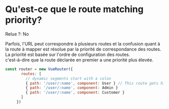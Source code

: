 # Qu'est-ce que le route matching priority?

Relue ?: No

Parfois, l'URL peut
 correspondre à plusieurs routes et la confusion quant à la route à 
mapper est résolue par la priorité de correspondance des routes.  La 
priorité est basée sur l'ordre de configuration des routes.  
c'est-à-dire que la route déclarée en premier a une priorité plus 
élevée.

```jsx
const router = new VueRouter({
       routes: [
         // dynamic segments start with a colon
         { path: '/user/:name', component: User } // This route gets higher priority
         { path: '/user/:name', component: Admin }
         { path: '/user/:name', component: Customer }
       ]
     })
```